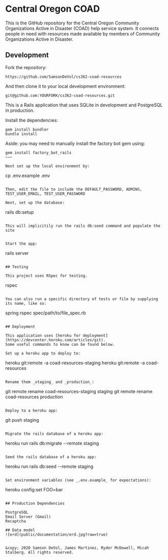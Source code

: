 # Central Oregon COAD

This is the GitHub repository for the Central Oregon Community Organizations Active
in Disaster (COAD) help service system. It connects people in need with resources
made available by members of Community Organizations Active in Disaster.

## Development

Fork the repository:

```
https://github.com/SamsonDeVol/cs362-coad-resources
```

And then clone it to your local development environment:

```
git@github.com:YOURFORK/cs362-coad-resources.git
```

This is a Rails application that uses SQLite in development and PostgreSQL in production.

Install the dependencies:

```
gem install bundler
bundle install
```

Aside: you may need to manually install the factory bot gem using: 
```
gem install factory_bot_rails
~~~

Next set up the local environment by:

```
cp .env.example .env
```

Then, edit the file to include the DEFAULT_PASSWORD, ADMINS, TEST_USER_EMAIL, TEST_USER_PASSWORD

Next, set up the database:

```
rails db:setup
```

This will implicitily run the rails db:seed command and populate the site


Start the app:

```
rails server
```

## Testing

This project uses RSpec for testing.

```
rspec
```

You can also run a specific directory of tests or file by supplying its name, like so:

```
spring rspec spec/path/to/file_spec.rb
```

## Deployment

This application uses [heroku for deployment](https://devcenter.heroku.com/articles/git).
Some useful commands to know can be found below.

Set up a heroku app to deploy to:

```
heroku git:remote -a coad-resources-staging
heroku git:remote -a coad-resources

```

Rename them _staging_ and _production_:

```
git remote rename coad-resources-staging staging
git remote rename coad-resources production

```

Deploy to a heroku app:

```
git push staging
```

Migrate the rails database of a heroku app:

```
heroku run rails db:migrate --remote staging
```

Seed the rails database of a heroku app:

```
heroku run rails db:seed --remote staging
```

Set environment variables (see _.env.example_ for expectations):

```
heroku config:set FOO=bar
```

## Production Dependencies

PostgreSQL
Email Server (Gmail)
Recaptcha

## Data model
![erd](public/documentation/erd.jpg?raw=true)


&copy; 2020 Samson DeVol, James Martinez, Ryder McDowell, Micah Stalberg. All rights reserved.
